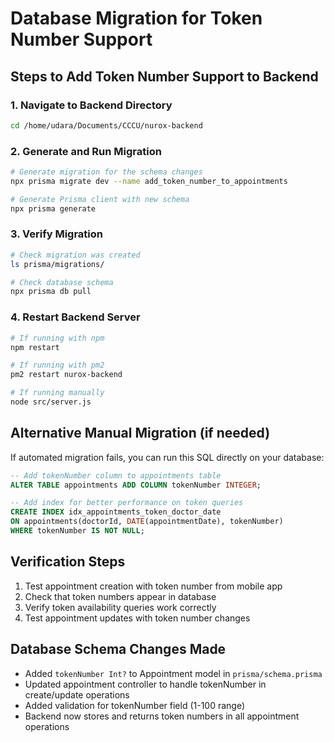 # Database Migration for Token Number Support

## Steps to Add Token Number Support to Backend

### 1. Navigate to Backend Directory
```bash
cd /home/udara/Documents/CCCU/nurox-backend
```

### 2. Generate and Run Migration
```bash
# Generate migration for the schema changes
npx prisma migrate dev --name add_token_number_to_appointments

# Generate Prisma client with new schema
npx prisma generate
```

### 3. Verify Migration
```bash
# Check migration was created
ls prisma/migrations/

# Check database schema
npx prisma db pull
```

### 4. Restart Backend Server
```bash
# If running with npm
npm restart

# If running with pm2
pm2 restart nurox-backend

# If running manually
node src/server.js
```

## Alternative Manual Migration (if needed)

If automated migration fails, you can run this SQL directly on your database:

```sql
-- Add tokenNumber column to appointments table
ALTER TABLE appointments ADD COLUMN tokenNumber INTEGER;

-- Add index for better performance on token queries
CREATE INDEX idx_appointments_token_doctor_date 
ON appointments(doctorId, DATE(appointmentDate), tokenNumber) 
WHERE tokenNumber IS NOT NULL;
```

## Verification Steps

1. Test appointment creation with token number from mobile app
2. Check that token numbers appear in database
3. Verify token availability queries work correctly
4. Test appointment updates with token number changes

## Database Schema Changes Made

- Added `tokenNumber Int?` to Appointment model in `prisma/schema.prisma`
- Updated appointment controller to handle tokenNumber in create/update operations
- Added validation for tokenNumber field (1-100 range)
- Backend now stores and returns token numbers in all appointment operations